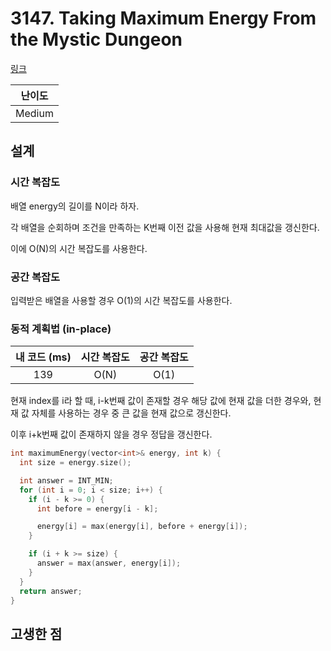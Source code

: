 # 3147. Taking Maximum Energy From the Mystic Dungeon

[링크](https://leetcode.com/problems/taking-maximum-energy-from-the-mystic-dungeon/description/)

| 난이도 |
| :----: |
| Medium |

## 설계

### 시간 복잡도

배열 energy의 길이를 N이라 하자.

각 배열을 순회하며 조건을 만족하는 K번째 이전 값을 사용해 현재 최대값을 갱신한다.

이에 O(N)의 시간 복잡도를 사용한다.

### 공간 복잡도

입력받은 배열을 사용할 경우 O(1)의 시간 복잡도를 사용한다.

### 동적 계획법 (in-place)

| 내 코드 (ms) | 시간 복잡도 | 공간 복잡도 |
| :----------: | :---------: | :---------: |
|     139      |    O(N)     |    O(1)     |

현재 index를 i라 할 때, i-k번째 값이 존재할 경우 해당 값에 현재 값을 더한 경우와, 현재 값 자체를 사용하는 경우 중 큰 값을 현재 값으로 갱신한다.

이후 i+k번째 값이 존재하지 않을 경우 정답을 갱신한다.

```cpp
int maximumEnergy(vector<int>& energy, int k) {
  int size = energy.size();

  int answer = INT_MIN;
  for (int i = 0; i < size; i++) {
    if (i - k >= 0) {
      int before = energy[i - k];

      energy[i] = max(energy[i], before + energy[i]);
    }

    if (i + k >= size) {
      answer = max(answer, energy[i]);
    }
  }
  return answer;
}
```

## 고생한 점
